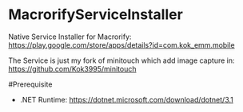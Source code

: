 # MacrorifyServiceInstaller
Native Service Installer for Macrorify: https://play.google.com/store/apps/details?id=com.kok_emm.mobile

The Service is just my fork of minitouch which add image capture in: https://github.com/Kok3995/minitouch

#Prerequisite
- .NET Runtime: https://dotnet.microsoft.com/download/dotnet/3.1
